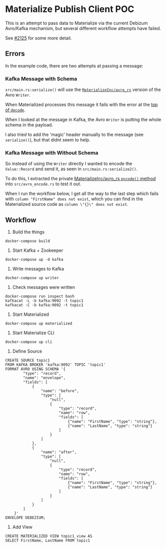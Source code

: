 # Materialize Publish Client POC

This is an attempt to pass data to Materialize via the current Debizum Avro/Kafka mechanism, but several different workflow attempts have failed.

See [#2125](https://github.com/MaterializeInc/materialize/issues/2125) for some more detail.

## Errors

In the example code, there are two attempts at passing a message:

### Kafka Message with Schema

`src/main.rs:serialize()` will use the [`MaterializeInc/avro_rs`](https://github.com/MaterializeInc/avro-rs/) version of the Avro `Writer`.

When Materialized processes this message it fails with the error at the [top of `decode`](https://github.com/MaterializeInc/materialize/blob/master/src/interchange/avro.rs#L394).

When I looked at the message in Kafka, the Avro `Writer` is putting the whole schema in the payload.

I also tried to add the 'magic' header manually to the message (see `serialize()`), but that didnt seem to help.

### Kafka Message with Without Schema

So instead of using the `Writer` directly I wanted to encode the `Value::Record` and send it, as seen in `src/main.rs:serialize2()`.

To do this, I extracted the private [MaterializeInc/avro_rs `encode()` method](https://github.com/MaterializeInc/avro-rs/blob/master/src/encode.rs) into `src/avro_encode.rs` to test it out.

When I run the workflow below, I get all the way to the last step which fails with `column "FirstName" does not exist`, which you can find in the Materialized source code as `column \"{}\" does not exist`.

## Workflow

1) Build the things

```
docker-compose build
```

1) Start Kafka + Zookeeper

```
docker-compose up -d kafka
```

1) Write messages to Kafka

```
docker-compose up writer
```

1) Check messages were written

```
docker-compose run inspect bash
kafkacat -L -b kafka:9092 -t topic1
kafkacat -C -b kafka:9092 -t topic1
```

1) Start Materialized

```
docker-compose up materialized
```

1) Start Materialize CLI

```
docker-compose up cli
```

1) Define Source

```
CREATE SOURCE topic1
FROM KAFKA BROKER 'kafka:9092' TOPIC 'topic1'
FORMAT AVRO USING SCHEMA '{
        "type": "record",
        "name": "envelope",
        "fields": [
            {
                "name": "before",
                "type": [
                    "null",
                    {
                        "type": "record",
                        "name": "row",
                        "fields": [
                            {"name": "FirstName", "type": "string"},
                            {"name": "LastName", "type": "string"}
                        ]
                    }
                ]
            },
            {
                "name": "after",
                "type": [
                    "null",
                    {
                        "type": "record",
                        "name": "row",
                        "fields": [
                            {"name": "FirstName", "type": "string"},
                            {"name": "LastName", "type": "string"}
                        ]
                    }
                ]
            }
        ]
    }'
ENVELOPE DEBEZIUM;
```

1) Add View

```
CREATE MATERIALIZED VIEW topic1_view AS
SELECT FirstName, LastName FROM topic1
```
